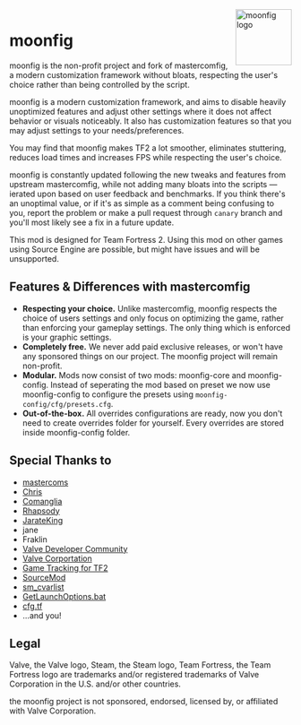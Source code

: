 <img align="right" alt="moonfig logo" width="100" src="https://user-images.githubusercontent.com/25527589/185532914-b3f88743-8877-4f1b-85cc-c62b4396758e.png">

# moonfig
moonfig is the non-profit project and fork of mastercomfig, a modern customization framework without bloats, respecting the user's choice rather than being controlled by the script.

moonfig is a modern customization framework, and aims to disable heavily unoptimized features and adjust other settings where it does not affect behavior or visuals noticeably. It also has customization features so that you may adjust settings to your needs/preferences.

You may find that moonfig makes TF2 a lot smoother, eliminates stuttering, reduces load times and increases FPS while respecting the user's choice.

moonfig is constantly updated following the new tweaks and features from upstream mastercomfig, while not adding many bloats into the scripts — ierated upon based on user feedback and benchmarks. If you think there's an unoptimal value, or if it's as simple as a comment being confusing to you, report the problem or make a pull request through `canary` branch and you'll most likely see a fix in a future update.

This mod is designed for Team Fortress 2. Using this mod on other games using Source Engine are possible, but might have issues and will be unsupported.

## Features & Differences with mastercomfig
* **Respecting your choice.** Unlike mastercomfig, moonfig respects the choice of users settings and only focus on optimizing the game, rather than enforcing your gameplay settings. The only thing which is enforced is your graphic settings.
* **Completely free.** We never add paid exclusive releases, or won't have any sponsored things on our project. The moonfig project will remain non-profit.
* **Modular.** Mods now consist of two mods: moonfig-core and moonfig-config. Instead of seperating the mod based on preset we now use moonfig-config to configure the presets using `moonfig-config/cfg/presets.cfg`.
* **Out-of-the-box.** All overrides configurations are ready, now you don't need to create overrides folder for yourself. Every overrides are stored inside moonfig-config folder.

## Special Thanks to
* [mastercoms](https://github.com/mastercoms)
* [Chris](https://chrisdown.name/tf2/)
* [Comanglia](https://www.teamfortress.tv/25328/comanglias-config-fps-guide)
* [Rhapsody](https://rhapsodysl.github.io/perfconfig/)
* [JarateKing](https://github.com/JarateKing)
* jane
* Fraklin
* [Valve Developer Community](https://developer.valvesoftware.com/wiki/Main_Page)
* [Valve Corportation](https://www.valvesoftware.com/en/)
* [Game Tracking for TF2](https://github.com/SteamDatabase/GameTracking-TF2)
* [SourceMod](https://www.sourcemod.net/credits.php)
* [sm_cvarlist](https://forums.alliedmods.net/showthread.php?p=1298262)
* [GetLaunchOptions.bat](https://pastebin.com/bhQrywES)
* [cfg.tf](https://github.com/mkrl/cfgtf)
* ...and you!

## Legal
Valve, the Valve logo, Steam, the Steam logo, Team Fortress, the Team Fortress logo are trademarks and/or registered trademarks of Valve Corporation in the U.S. and/or other countries.

the moonfig project is not sponsored, endorsed, licensed by, or affiliated with Valve Corporation.